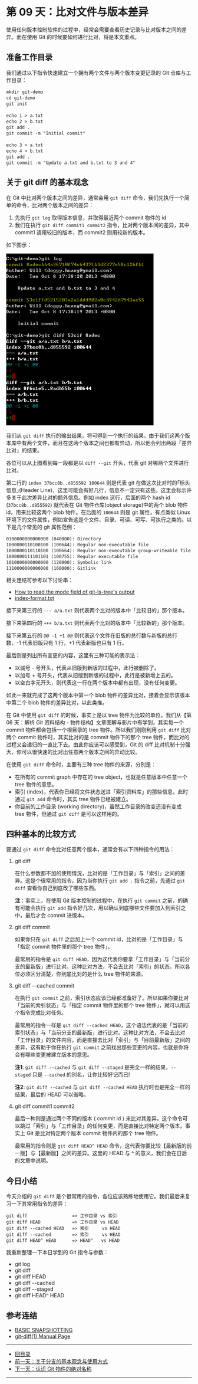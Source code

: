 第 09 天：比对文件与版本差异
===========================================

使用任何版本控制软件的过程中，经常会需要查看历史记录与比对版本之间的差异。而在使用 Git 的时候要如何进行比对，将是本文重点。

准备工作目录
-----------

我们通过以下指令快速建立一个拥有两个文件与两个版本变更记录的 Git 仓库与工作目录：

	mkdir git-demo
	cd git-demo
	git init

	echo 1 > a.txt
	echo 2 > b.txt
	git add .
	git commit -m "Initial commit"

	echo 3 > a.txt
	echo 4 > b.txt
	git add .
	git commit -m "Update a.txt and b.txt to 3 and 4"


关于 git diff 的基本观念
------------------------

在 Git 中比对两个版本之间的差异，通常会用 `git diff` 命令，我们先执行一个简单的命令，比对两个版本之间的差异：

1. 先执行 `git log` 取得版本信息，并取得最近两个 commit 物件的 id
2. 我们在执行 `git diff commit1 commit2` 指令，比对两个版本间的差异，其中 commit1 请用较旧的版本，而 commit2 则用较新的版本。

如下图示：

![image](figures/09/01.png)

我们从 `git diff` 执行的输出结果，将可得到一个执行的结果。由于我们这两个版本库中有两个文件，而且在这两个版本之间也都有异动，所以他会列出两段「差异比对」的结果。

各位可以从上图看到每一段都是以 `diff --git` 开头，代表 git 对哪两个文件进行比对。

第二行的 `index 37bcc8b..d855592 100644` 则是代表 git 在做这次比对时的｢标头信息｣(Header Line)，这里可能会有好几行，信息不一定只有这些。这里会标示许多关于此次差异比对的额外信息。例如 index 这行，后面的两个 hash id (`37bcc8b..d855592`) 就代表在 Git 物件仓库(object storage)中的两个 blob 物件 id，用来比较这两个 blob 物件。在后面的 `100644` 则是 git 属性，有点类似 Linux 环境下的文件属性，例如宣告这是个文件、目录、可读、可写、可执行之类的。以下是几个常见的 git 属性范例：

	0100000000000000 (040000): Directory
	1000000110100100 (100644): Regular non-executable file
	1000000110110100 (100664): Regular non-executable group-writeable file
	1000000111101101 (100755): Regular executable file
	1010000000000000 (120000): Symbolic link
	1110000000000000 (160000): Gitlink

相关连结可参考以下讨论串：

* [How to read the mode field of git-ls-tree's output](http://stackoverflow.com/questions/737673/how-to-read-the-mode-field-of-git-ls-trees-output)
* [index-format.txt](https://github.com/gitster/git/blob/master/Documentation/technical/index-format.txt)

接下来第三行的 `--- a/a.txt` 则代表两个比对的版本中「比较旧的」那个版本。

接下来第四行的 `+++ b/a.txt` 则代表两个比对的版本中「比较新的」那个版本。

接下来第五行的 `@@ -1 +1 @@` 则代表这个文件在旧版的总行数与新版的总行数，-1 代表旧版只有 1 行，+1 代表新版也只有 1 行。

最后则是列出所有变更的内容，这里有三种可能的表示法：

* 以減号 - 号开头，代表从旧版到新版的过程中，此行被删除了。
* 以加号 + 号开头，代表从旧版到新版的过程中，此行是被新增上去的。
* 以空白字元开头，则代表这一行在两个版本中都有出现，没有任何变更。

如此一来就完成了这两个版本中第一个 blob 物件的差异比对，接着会显示该版本中第二个 blob 物件的差异比对，以此类推。

在 Git 中使用 `git diff` 的时候，事实上是以 tree 物件为比较的单位，我们从【第 06 天：解析 Git 资料结构 - 物件结构】文章图解与影片中有学到，其实每一个 commit 物件都会包括一个根目录的 tree 物件。所以我们刚刚利用 `git diff` 比对两个 commit 物件时，其实比对的是 commit 物件下的那个 tree 物件，而比对的过程又会递归的一直比下去。由此你应该可以感受到，Git 的 diff 比对机制十分强大，你可以很快速的比对出任意两个版本之间的异动比较。

在使用 `git diff` 命令时，主要有三种 tree 物件的来源，分別是：

* 在所有的 commit graph 中存在的 tree object，也就是任意版本中任意一个 tree 物件的意思。
* 索引 (index)，代表你已经将文件状态送进「索引资料库」的那些信息，此时通过 `git add` 命令时，其实 tree 物件已经被建立。
* 你目前的工作目录 (working directory)，虽然工作目录的改变还没有变成 tree 物件，但通过 `git diff` 是可以这样用的。

四种基本的比较方式
-----------------

要通过 `git diff` 命令比对任意两个版本，通常会有以下四种指令的用法：

1. git diff

	在什么参数都不加的使用情況，比对的是「工作目录」与「索引」之间的差异。这是个很常用的指令，因为当你执行 `git add .` 指令之前，先通过 `git diff` 查看你自己到底改了哪些东西。

	**注**：事实上，在使用 Git 版本控制的过程中，在执行 `git commit` 之前，的确有可能会执行 `git add` 指令好几次，用以确认到底哪些文件要加入到索引之中，最后才会 commit 进版本。

2. git diff commit

	如果你只在 `git diff` 之后加上一个 commit id，比对的是「工作目录」与「指定 commit 物件里的那个 tree 物件」。

	最常用的指令是 `git diff HEAD`，因为这代表你要拿「工作目录」与「当前分支的最新版」进行比对。这种比对方法，不会去比对「索引」的状态，所以各位必须区分清楚，你到底比对的是什么 tree 物件的来源。

3. git diff --cached commit

	在执行 `git commit` 之前，索引状态应该已经都准备好了。所以如果你要比对「当前的索引状态」与「指定 commit 物件里的那个 tree 物件」，就可以用这个指令完成比对任务。

	最常用的指令一样是 `git diff --cached HEAD`，这个语法代表的是「当前的索引状态」与「当前分支的最新版」进行比对。这种比对方法，不会去比对「工作目录」的文件内容，而是直接去比对「索引」与「目前最新版」之间的差异，这有助于你在执行 `git commit` 之前找出那些变更的内容，也就是你将会有哪些变更被建立版本的意思。

	**注1**: `git diff --cached` 与 `git diff --staged` 是完全一样的结果，`--staged` 只是 `--cached` 的別名，让你比较好记而已!

	**注2**: `git diff --cached` 与 `git diff --cached HEAD` 执行时也是完全一样的结果，最后的 HEAD 可以省略。

4. git diff commit1 commit2

	最后一种则是通过两个不同的版本 ( commit id ) 来比对其差异，这个命令可以跳过「索引」与「工作目录」的任何变更，而是直接比对特定两个版本。事实上 Git 是比对特定两个版本 commit 物件内的那个 tree 物件。

	最常用的指令则是 `git diff HEAD^ HEAD` 命令，这代表你要比较【最新版的前一版】与【最新版】之间的差异。这里的 HEAD 与 ^ 的意义，我们会在日后的文章中说明。


今日小结
-------

今天介绍的 `git diff` 是个很常用的指令，各位应该熟练地使用它。我们最后来复习一下其常用指令的差异：

    git diff                 => 工作目录 vs 索引
    git diff HEAD            => 工作目录 vs HEAD
	git diff --cached HEAD   => 索引     vs HEAD
    git diff --cached        => 索引     vs HEAD
	git diff HEAD^ HEAD	     => HEAD^   vs HEAD



我重新整理一下本日学到的 Git 指令与参数：

* git log
* git diff
* git diff HEAD
* git diff --cached
* git diff --staged
* git diff HEAD^ HEAD

参考连结
-------

* [BASIC SNAPSHOTTING](http://gitref.org/basic/#diff)
* [git-diff(1) Manual Page](https://www.kernel.org/pub/software/scm/git/docs/git-diff.html)


-------
* [回目录](README.md)
* [前一天：关于分支的基本观念与使用方式](08.md)
* [下一天：认识 Git 物件的绝对名称](10.md)

-------


